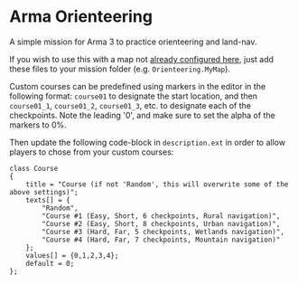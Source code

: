 # Arma Orienteering
 A simple mission for Arma 3 to practice orienteering and land-nav.

 If you wish to use this with a map not [already configured here](https://steamcommunity.com/id/landr1c/myworkshopfiles/?appid=107410 "Landric's Steam Workshop"), just add these files to your mission folder (e.g. `Orienteering.MyMap`).

 Custom courses can be predefined using markers in the editor in the following format: `course01` to designate the start location, and then `course01_1`, `course01_2`, `course01_3`, etc. to designate each of the checkpoints. Note the leading '0', and make sure to set the alpha of the markers to 0%.

Then update the following code-block in `description.ext` in order to allow players to chose from your custom courses:

    class Course
    {
        title = "Course (if not 'Random', this will overwrite some of the above settings)";
        texts[] = {
            "Random",
            "Course #1 (Easy, Short, 6 checkpoints, Rural navigation)",
            "Course #2 (Easy, Short, 8 checkpoints, Urban navigation)",
            "Course #3 (Hard, Far, 5 checkpoints, Wetlands navigation)",
            "Course #4 (Hard, Far, 7 checkpoints, Mountain navigation)"
        };
        values[] = {0,1,2,3,4};
        default = 0;
    };
